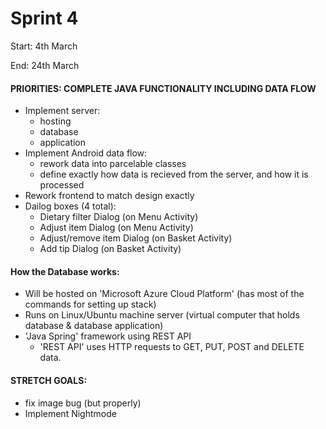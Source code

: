 # Sprint 4

Start: 4th March 

End: 24th March

#### PRIORITIES: COMPLETE JAVA FUNCTIONALITY INCLUDING DATA FLOW

- Implement server:
  - hosting
  - database 
  - application
- Implement Android data flow:
  - rework data into parcelable classes
  - define exactly how data is recieved from the server, and how it is processed
- Rework frontend to match design exactly
- Dailog boxes (4 total):
  - Dietary filter Dialog (on Menu Activity)
  - Adjust item Dialog (on Menu Activity)
  - Adjust/remove item Dialog (on Basket Activity)
  - Add tip Dialog (on Basket Activity)

#### How the Database works:
- Will be hosted on 'Microsoft Azure Cloud Platform' (has most of the commands for setting up stack)
- Runs on Linux/Ubuntu machine server (virtual computer that holds database & database application) 
- 'Java Spring' framework using REST API
  - 'REST API' uses HTTP requests to GET, PUT, POST and DELETE data.

#### STRETCH GOALS:
- fix image bug (but properly)
- Implement Nightmode
